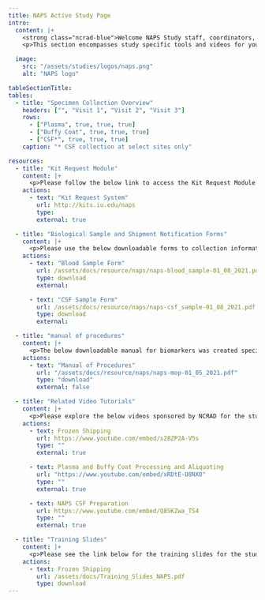 ```yaml
---
title: NAPS Active Study Page
intro:
  content: |+
    <strong class="ncrad-blue">Welcome NAPS Study staff, coordinators, and PI's.</strong>
    <p>This section encompasses study specific tools and videos for your reference. If you have any questions, comments, or new ideas please contact NCRAD by email or phone (800) 526-2839 or directly at (317) 278-1170.</p>

  image:
    src: "/assets/studies/logos/naps.png"
    alt: "NAPS logo"

tableSectionTitle:
tables:
  - title: "Specimen Collection Overview"
    headers: ["", "Visit 1", "Visit 2", "Visit 3"]
    rows:
      - ["Plasma", true, true, true]
      - ["Buffy Coat", true, true, true]
      - ["CSF*", true, true, true]
    caption: "* CSF collection at select sites only"

resources:
  - title: "Kit Request Module"
    content: |+
      <p>Please follow the below link to access the Kit Request Module. This link will direct you to a REDCap database where study coordinators and staff may request kits, individual supplies, and/or labels. Study related sites will use the same link for ordering supplies related to blood-based samples and for CSF. Please allow a total of two weeks for kit requests to be compiled and delivered to your site.</p>
    actions:
      - text: "Kit Request System"
        url: http://kits.iu.edu/naps
        type:
        external: true

  - title: "Biological Sample and Shipment Notification Forms"
    content: |+
      <p>Please use the below downloadable forms to collection information on specimen patient demographics, collection, and processing. We respectfully ask that all completed forms be emailed (alzstudy@iu.edu) or faxed (317-321-2003) prior to shipment. If you complete the form on the website, you can choose to have it emailed automatically to us. We also ask that all shipments include a hard copy of each sample form.</p>
    actions:
      - text: "Blood Sample Form"
        url: /assets/docs/resource/naps/naps-blood_sample-01_08_2021.pdf
        type: download
        external:

      - text: "CSF Sample Form"
        url: /assets/docs/resource/naps/naps-csf_sample-01_08_2021.pdf
        type: download
        external:

  - title: "manual of procedures"
    content: |+
      <p>The below downloadable manual for biomarkers was created specifically for the study. Please feel free to explore the manuals through the hyperlinked “Table of Contents”. Questions concerning any part of the manual may be directed to NCRAD at (alzstudy@iu.edu or 800-526-2839) for further clarification.</p>
    actions:
      - text: "Manual of Procedures"
        url: "/assets/docs/resource/naps/naps-mop-01_05_2021.pdf"
        type: "download"
        external: false

  - title: "Related Video Tutorials"
    content: |+
      <p>Please explore the below videos sponsored by NCRAD for the study.</p>
    actions:
      - text: Frozen Shipping
        url: https://www.youtube.com/embed/s28ZP2A-V5s
        type: ""
        external: true

      - text: Plasma and Buffy Coat Processing and Aliquoting
        url: "https://www.youtube.com/embed/xRDtE-U8NX0"
        type: ""
        external: true

      - text: NAPS CSF Preparation
        url: https://www.youtube.com/embed/Q8SKZwa_TS4
        type: ""
        external: true

  - title: "Training Slides"
    content: |+
      <p>Please see the link below for the training slides for the study.</p>
    actions:
      - text: Frozen Shipping
        url: /assets/docs/Training_Slides_NAPS.pdf
        type: download
---
```

